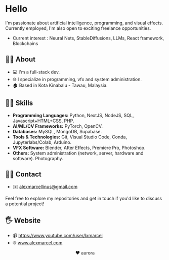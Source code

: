 # Hello 

I'm passionate about artificial intelligence, programming, and visual effects. 
Currently employed, I'm also open to exciting freelance opportunities. 
- Current interest : Neural Nets, StableDiffusions, LLMs, React framework, Blockchains

## 👨‍💻 About

- 💻 I'm a full-stack dev.
- 🌐 I specialize in programming, vfx and system administration.
- 🏠 Based in Kota Kinabalu - Tawau, Malaysia.

## 🤷‍♂️ Skills

- **Programming Languages:** Python, NextJS, NodeJS, SQL, Javascript+HTML+CSS, PHP.
- **AI/ML/CV Frameworks:** PyTorch, OpenCV.
- **Databases:** MySQL, MongoDB, Supabase.
- **Tools & Technologies:** Git, Visual Studio Code, Conda, Jupyterlabs/Colab, Arduino.
- **VFX Software:** Blender, After Effects, Premiere Pro, Photoshop.
- **Others:** System administration (network, server, hardware and software). Photography.

## 🙅‍♂️ Contact

- ✉️ alexmarcellinus@gmail.com

Feel free to explore my repositories and get in touch if you'd like to discuss a potential project!

## 🖐 Website

- 📹 https://www.youtube.com/user/lxmarcel
- 🌐 www.alexmarcel.com


<p align="center">❤ aurora</p>
